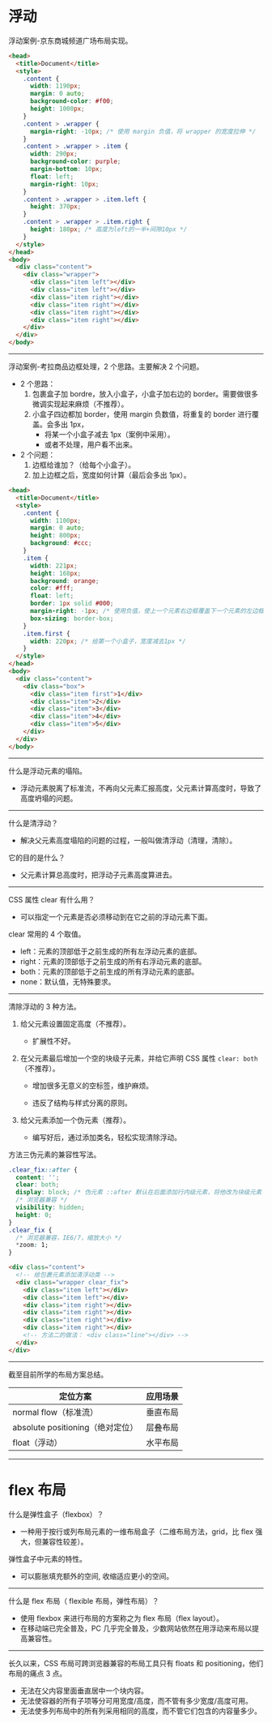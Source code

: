 # 浮动

浮动案例-京东商城频道广场布局实现。

```html
<head>
  <title>Document</title>
  <style>
    .content {
      width: 1190px;
      margin: 0 auto;
      background-color: #f00;
      height: 1000px;
    }
    .content > .wrapper {
      margin-right: -10px; /* 使用 margin 负值，将 wrapper 的宽度拉伸 */
    }
    .content > .wrapper > .item {
      width: 290px;
      background-color: purple;
      margin-bottom: 10px;
      float: left;
      margin-right: 10px;
    }
    .content > .wrapper > .item.left {
      height: 370px;
    }
    .content > .wrapper > .item.right {
      height: 180px; /* 高度为left的一半+间隙10px */
    }
  </style>
</head>
<body>
  <div class="content">
    <div class="wrapper">
      <div class="item left"></div>
      <div class="item left"></div>
      <div class="item right"></div>
      <div class="item right"></div>
      <div class="item right"></div>
      <div class="item right"></div>
    </div>
  </div>
</body>
```

---

浮动案例-考拉商品边框处理，2 个思路。主要解决 2 个问题。

- 2 个思路：
  1. 包裹盒子加 bordre，放入小盒子，小盒子加右边的 border。需要做很多微调实现起来麻烦（不推荐）。
  2. 小盒子四边都加 border，使用 margin 负数值，将重复的 border 进行覆盖。会多出 1px，
     - 将某一个小盒子减去 1px（案例中采用）。
     - 或者不处理，用户看不出来。
- 2 个问题：
  1.  边框给谁加？（给每个小盒子）。
  2.  加上边框之后，宽度如何计算（最后会多出 1px）。

```html
<head>
  <title>Document</title>
  <style>
    .content {
      width: 1100px;
      margin: 0 auto;
      height: 800px;
      background: #ccc;
    }
    .item {
      width: 221px;
      height: 168px;
      background: orange;
      color: #fff;
      float: left;
      border: 1px solid #000;
      margin-right: -1px; /* 使用负值，使上一个元素右边框覆盖下一个元素的左边框 */
      box-sizing: border-box;
    }
    .item.first {
      width: 220px; /* 给第一个小盒子，宽度减去1px */
    }
  </style>
</head>
<body>
  <div class="content">
    <div class="box">
      <div class="item first">1</div>
      <div class="item">2</div>
      <div class="item">3</div>
      <div class="item">4</div>
      <div class="item">5</div>
    </div>
  </div>
</body>
```

---

什么是浮动元素的塌陷。

- 浮动元素脱离了标准流，不再向父元素汇报高度，父元素计算高度时，导致了高度坍塌的问题。

---

什么是清浮动？

- 解决父元素高度塌陷的问题的过程，一般叫做清浮动（清理，清除）。

它的目的是什么？

- 父元素计算总高度时，把浮动子元素高度算进去。

---

CSS 属性 clear 有什么用？

- 可以指定一个元素是否必须移动到在它之前的浮动元素下面。

clear 常用的 4 个取值。

- left：元素的顶部低于之前生成的所有左浮动元素的底部。
- right：元素的顶部低于之前生成的所有右浮动元素的底部。
- both：元素的顶部低于之前生成的所有浮动元素的底部。
- none：默认值，无特殊要求。

---

清除浮动的 3 种方法。

1. 给父元素设置固定高度（不推荐）。

   - 扩展性不好。

2. 在父元素最后增加一个空的块级子元素，并给它声明 CSS 属性 `clear: both`（不推荐）。

   - 增加很多无意义的空标签，维护麻烦。

   - 违反了结构与样式分离的原则。

3. 给父元素添加一个伪元素（推荐）。
   - 编写好后，通过添加类名，轻松实现清除浮动。

方法三伪元素的兼容性写法。

```css
.clear_fix::after {
  content: '';
  clear: both;
  display: block; /* 伪元素 ::after 默认在后面添加行内级元素，将他改为块级元素 */
  /* 浏览器兼容 */
  visibility: hidden;
  height: 0;
}
.clear_fix {
  /* 浏览器兼容，IE6/7，缩放大小 */
  *zoom: 1;
}
```

```html
<div class="content">
  <!-- 给包裹元素添加清浮动类 -->
  <div class="wrapper clear_fix">
    <div class="item left"></div>
    <div class="item left"></div>
    <div class="item right"></div>
    <div class="item right"></div>
    <div class="item right"></div>
    <div class="item right"></div>
    <!-- 方法二的做法： <div class="line"></div> -->
  </div>
</div>
```

---

截至目前所学的布局方案总结。

| 定位方案                         | 应用场景 |
| -------------------------------- | -------- |
| normal flow（标准流）            | 垂直布局 |
| absolute positioning（绝对定位） | 层叠布局 |
| float（浮动）                    | 水平布局 |

---

# flex 布局

什么是弹性盒子（flexbox）？

- 一种用于按行或列布局元素的一维布局盒子（二维布局方法，grid，比 flex 强大，但兼容性较差）。

弹性盒子中元素的特性。

- 可以膨胀填充额外的空间, 收缩适应更小的空间。

---

什么是 flex 布局（ flexible 布局，弹性布局）？

- 使用 flexbox 来进行布局的方案称之为 flex 布局（flex layout）。
- 在移动端已完全普及，PC 几乎完全普及，少数网站依然在用浮动来布局以提高兼容性。

---

长久以来，CSS 布局可跨浏览器兼容的布局工具只有 floats 和 positioning，他们布局的痛点 3 点。

- 无法在父内容里面垂直居中一个块内容。
- 无法使容器的所有子项等分可用宽度/高度，而不管有多少宽度/高度可用。
- 无法使多列布局中的所有列采用相同的高度，而不管它们包含的内容量多少。

